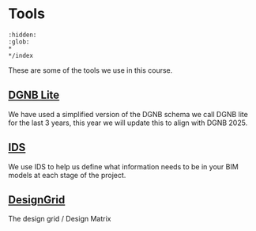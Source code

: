 # Tools
```{toctree}
:hidden:
:glob:
*
*/index
```
These are some of the tools we use in this course.
## [DGNB Lite](DGNBLite.md)
We have used a simplified version of the DGNB schema we call DGNB lite for the last 3 years, this year we will update this to align with DGNB 2025.

## [IDS](ABD-IDS.md)
We use IDS to help us define what information needs to be in your BIM models at each stage of the project.

## [DesignGrid](DesignGrid.md)
The design grid / Design Matrix
